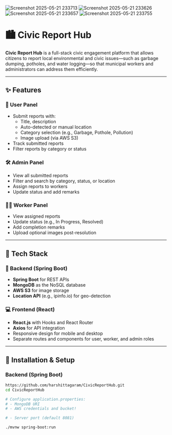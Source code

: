 
![Screenshot 2025-05-21 233713](https://github.com/user-attachments/assets/66ba5e93-e881-49e8-b3c1-67f8f8a01d17)
![Screenshot 2025-05-21 233626](https://github.com/user-attachments/assets/95e1eade-3ee1-4f27-bea0-cfebd1e8bb88)
![Screenshot 2025-05-21 233657](https://github.com/user-attachments/assets/dc3c1dde-b654-42f6-b884-60f684a584ba)
![Screenshot 2025-05-21 233755](https://github.com/user-attachments/assets/4d4394df-af39-43da-ba09-6ba0c59134d7)
# 🏙️ Civic Report Hub

**Civic Report Hub** is a full-stack civic engagement platform that allows citizens to report local environmental and civic issues—such as garbage dumping, potholes, and water logging—so that municipal workers and administrators can address them efficiently.

---

## ✨ Features

### 👥 User Panel
- Submit reports with:
  - Title, description
  - Auto-detected or manual location
  - Category selection (e.g., Garbage, Pothole, Pollution)
  - Image upload (via AWS S3)
- Track submitted reports
- Filter reports by category or status

### 🛠️ Admin Panel
- View all submitted reports
- Filter and search by category, status, or location
- Assign reports to workers
- Update status and add remarks

### 🧑‍🔧 Worker Panel
- View assigned reports
- Update status (e.g., In Progress, Resolved)
- Add completion remarks
- Upload optional images post-resolution

---

## 🧱 Tech Stack

### 🔧 Backend (Spring Boot)
- **Spring Boot** for REST APIs
- **MongoDB** as the NoSQL database
- **AWS S3** for image storage
- **Location API** (e.g., ipinfo.io) for geo-detection

### 💻 Frontend (React)
- **React.js** with Hooks and React Router
- **Axios** for API integration
- Responsive design for mobile and desktop
- Separate routes and components for user, worker, and admin roles

---

## 🚀 Installation & Setup

### Backend (Spring Boot)
```bash
https://github.com/harshittagaram/CivicReportHub.git
cd CivicReportHub

# Configure application.properties:
# - MongoDB URI
# - AWS credentials and bucket!

# - Server port (default 8081)

./mvnw spring-boot:run
